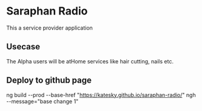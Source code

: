 # Saraphan Radio

This a service provider application

## Usecase
The Alpha users will be atHome services like hair cutting, nails etc.

## Deploy to github page

ng build --prod --base-href "https://katesky.github.io/saraphan-radio/"
ngh --message="base change 1"
